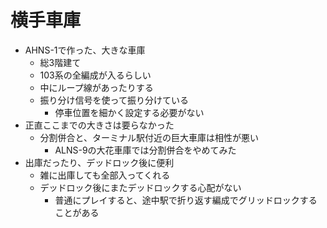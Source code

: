 # 横手車庫

- AHNS-1で作った、大きな車庫
  - 総3階建て
  - 103系の全編成が入るらしい
  - 中にループ線があったりする
  - 振り分け信号を使って振り分けている
    - 停車位置を細かく設定する必要がない
- 正直ここまでの大きさは要らなかった
  - 分割併合と、ターミナル駅付近の巨大車庫は相性が悪い
    - ALNS-9の大花車庫では分割併合をやめてみた
- 出庫だったり、デッドロック後に便利
  - 雑に出庫しても全部入ってくれる
  - デッドロック後にまたデッドロックする心配がない
    - 普通にプレイすると、途中駅で折り返す編成でグリッドロックすることがある

